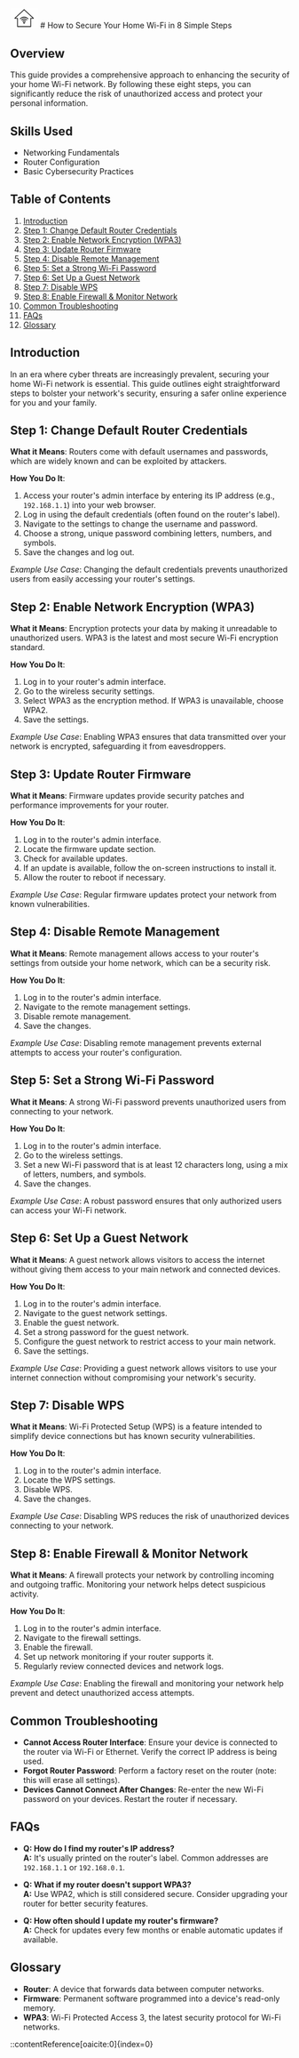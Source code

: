  <img src="https://github.com/GFiorino/How-to-Secure-Home-WiFi-Guide/blob/main/home%20Wi-Fi.png?raw=true" alt="Home Wi-Fi" style="max-width: 10%; height: auto;">
# How to Secure Your Home Wi-Fi in 8 Simple Steps

## Overview

This guide provides a comprehensive approach to enhancing the security of your home Wi-Fi network. By following these eight steps, you can significantly reduce the risk of unauthorized access and protect your personal information.

## Skills Used

- Networking Fundamentals
- Router Configuration
- Basic Cybersecurity Practices

## Table of Contents

1. [Introduction](#introduction)
2. [Step 1: Change Default Router Credentials](#step-1-change-default-router-credentials)
3. [Step 2: Enable Network Encryption (WPA3)](#step-2-enable-network-encryption-wpa3)
4. [Step 3: Update Router Firmware](#step-3-update-router-firmware)
5. [Step 4: Disable Remote Management](#step-4-disable-remote-management)
6. [Step 5: Set a Strong Wi-Fi Password](#step-5-set-a-strong-wi-fi-password)
7. [Step 6: Set Up a Guest Network](#step-6-set-up-a-guest-network)
8. [Step 7: Disable WPS](#step-7-disable-wps)
9. [Step 8: Enable Firewall & Monitor Network](#step-8-enable-firewall--monitor-network)
10. [Common Troubleshooting](#common-troubleshooting)
11. [FAQs](#faqs)
12. [Glossary](#glossary)

## Introduction

In an era where cyber threats are increasingly prevalent, securing your home Wi-Fi network is essential. This guide outlines eight straightforward steps to bolster your network's security, ensuring a safer online experience for you and your family.

## Step 1: Change Default Router Credentials

**What it Means**: Routers come with default usernames and passwords, which are widely known and can be exploited by attackers.

**How You Do It**:

1. Access your router's admin interface by entering its IP address (e.g., `192.168.1.1`) into your web browser.
2. Log in using the default credentials (often found on the router's label).
3. Navigate to the settings to change the username and password.
4. Choose a strong, unique password combining letters, numbers, and symbols.
5. Save the changes and log out.

*Example Use Case*: Changing the default credentials prevents unauthorized users from easily accessing your router's settings.

## Step 2: Enable Network Encryption (WPA3)

**What it Means**: Encryption protects your data by making it unreadable to unauthorized users. WPA3 is the latest and most secure Wi-Fi encryption standard.

**How You Do It**:

1. Log in to your router's admin interface.
2. Go to the wireless security settings.
3. Select WPA3 as the encryption method. If WPA3 is unavailable, choose WPA2.
4. Save the settings.

*Example Use Case*: Enabling WPA3 ensures that data transmitted over your network is encrypted, safeguarding it from eavesdroppers.

## Step 3: Update Router Firmware

**What it Means**: Firmware updates provide security patches and performance improvements for your router.

**How You Do It**:

1. Log in to the router's admin interface.
2. Locate the firmware update section.
3. Check for available updates.
4. If an update is available, follow the on-screen instructions to install it.
5. Allow the router to reboot if necessary.

*Example Use Case*: Regular firmware updates protect your network from known vulnerabilities.

## Step 4: Disable Remote Management

**What it Means**: Remote management allows access to your router's settings from outside your home network, which can be a security risk.

**How You Do It**:

1. Log in to the router's admin interface.
2. Navigate to the remote management settings.
3. Disable remote management.
4. Save the changes.

*Example Use Case*: Disabling remote management prevents external attempts to access your router's configuration.

## Step 5: Set a Strong Wi-Fi Password

**What it Means**: A strong Wi-Fi password prevents unauthorized users from connecting to your network.

**How You Do It**:

1. Log in to the router's admin interface.
2. Go to the wireless settings.
3. Set a new Wi-Fi password that is at least 12 characters long, using a mix of letters, numbers, and symbols.
4. Save the changes.

*Example Use Case*: A robust password ensures that only authorized users can access your Wi-Fi network.

## Step 6: Set Up a Guest Network

**What it Means**: A guest network allows visitors to access the internet without giving them access to your main network and connected devices.

**How You Do It**:

1. Log in to the router's admin interface.
2. Navigate to the guest network settings.
3. Enable the guest network.
4. Set a strong password for the guest network.
5. Configure the guest network to restrict access to your main network.
6. Save the settings.

*Example Use Case*: Providing a guest network allows visitors to use your internet connection without compromising your network's security.

## Step 7: Disable WPS

**What it Means**: Wi-Fi Protected Setup (WPS) is a feature intended to simplify device connections but has known security vulnerabilities.

**How You Do It**:

1. Log in to the router's admin interface.
2. Locate the WPS settings.
3. Disable WPS.
4. Save the changes.

*Example Use Case*: Disabling WPS reduces the risk of unauthorized devices connecting to your network.

## Step 8: Enable Firewall & Monitor Network

**What it Means**: A firewall protects your network by controlling incoming and outgoing traffic. Monitoring your network helps detect suspicious activity.

**How You Do It**:

1. Log in to the router's admin interface.
2. Navigate to the firewall settings.
3. Enable the firewall.
4. Set up network monitoring if your router supports it.
5. Regularly review connected devices and network logs.

*Example Use Case*: Enabling the firewall and monitoring your network help prevent and detect unauthorized access attempts.

## Common Troubleshooting

- **Cannot Access Router Interface**: Ensure your device is connected to the router via Wi-Fi or Ethernet. Verify the correct IP address is being used.
- **Forgot Router Password**: Perform a factory reset on the router (note: this will erase all settings).
- **Devices Cannot Connect After Changes**: Re-enter the new Wi-Fi password on your devices. Restart the router if necessary.

## FAQs

- **Q: How do I find my router's IP address?**  
  **A:** It's usually printed on the router's label. Common addresses are `192.168.1.1` or `192.168.0.1`.

- **Q: What if my router doesn't support WPA3?**  
  **A:** Use WPA2, which is still considered secure. Consider upgrading your router for better security features.

- **Q: How often should I update my router's firmware?**  
  **A:** Check for updates every few months or enable automatic updates if available.

## Glossary

- **Router**: A device that forwards data between computer networks.
- **Firmware**: Permanent software programmed into a device's read-only memory.
- **WPA3**: Wi-Fi Protected Access 3, the latest security protocol for Wi-Fi networks.

::contentReference[oaicite:0]{index=0}
 
